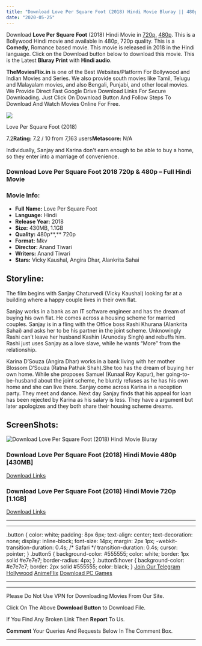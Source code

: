 ```yaml
---
title: "Download Love Per Square Foot (2018) Hindi Movie Bluray || 480p [430MB] || 720p [1.1GB]"
date: "2020-05-25"
---
```


Download **Love Per Square** **Foot** (2018) Hindi Movie in [720p,](https://1moviesflix.com/720p-movies/) [480p](https://1moviesflix.com/480p-movies/). This is a Bollywood Hindi movie and available in 480p, 720p quality. This is a  **Comedy**, Romance based movie. This movie is released in 2018 in the Hindi language. Click on the Download button below to download this movie. This is the Latest **Bluray Print** with **Hindi audio**.

**TheMoviesFlix.in** is one of the Best Websites/Platform For Bollywood and Indian Movies and Series. We also provide south movies like Tamil, Telugu and Malayalam movies, and also Bengali, Punjabi, and other local movies. We Provide Direct Fast Google Drive Download Links For Secure Downloading. Just Click On Download Button And Follow Steps To Download And Watch Movies Online For Free.

[![](https://m.media-amazon.com/images/M/MV5BMzM4NGVhYjQtMTM5OS00ZmQ5LTg3NzktZDY5NzMwNmI4YzRmXkEyXkFqcGdeQXVyMTMxODk2OTU@._V1_SX300.jpg)](https://www.imdb.com/title/tt7853242/ "Love Per Square Foot")

Love Per Square Foot (2018)

7.2**Rating:** 7.2 / 10 from 7,163 users**Metascore:** N/A

Individually, Sanjay and Karina don't earn enough to be able to buy a home, so they enter into a marriage of convenience.

### Download Love Per Square Foot 2018 720p & 480p – Full Hindi Movie

### Movie Info:

- **Full Name:** Love Per Square Foot
- **Language:** Hindi
- **Release Year:** 2018
- **Size:** 430MB, 1.1GB
- **Quality:** 480p**,** 720p
- **Format:** Mkv
- **Director:** Anand Tiwari
- **Writers:** Anand Tiwari
- **Stars:** Vicky Kaushal, Angira Dhar, Alankrita Sahai

## Storyline:

The film begins with Sanjay Chaturvedi (Vicky Kaushal) looking far at a building where a happy couple lives in their own flat.

Sanjay works in a bank as an IT software engineer and has the dream of buying his own flat. He comes across a housing scheme for married couples. Sanjay is in a fling with the Office boss Rashi Khurana (Alankrita Sahai) and asks her to be his partner in the joint scheme. Unknowingly Rashi can’t leave her husband Kashin (Arunoday Singh) and rebuffs him. Rashi just uses Sanjay as a love slave, while he wants “More” from the relationship.

Karina D’Souza (Angira Dhar) works in a bank living with her mother Blossom D’Souza (Ratna Pathak Shah).She too has the dream of buying her own home. While she proposes Samuel (Kunaal Roy Kapur), her going-to-be-husband about the joint scheme, he bluntly refuses as he has his own home and she can live there. Sanjay come across Karina in a reception party. They meet and dance. Next day Sanjay finds that his appeal for loan has been rejected by Karina as his salary is less. They have a argument but later apologizes and they both share their housing scheme dreams.

## ScreenShots:

![Download Love Per Square Foot (2018) Hindi Movie Bluray](https://i.imgur.com/a8aaUfi.jpg)

### Download Love Per Square Foot (2018) Hindi Movie 480p \[430MB\]

[Download Links](https://1moviesflix.com?a270777880=enJzSGVscDBFandDbmc0ZnNHVDJTOGJnUmYwaEhiWlI5eHF0Lyt3d1RSVndEejJHd2c4UnlwVmtGTVpZZDA3Y2M4UHRkZ2dEQlhadlZ4R01xUy9RREpMYitMaWxwVlhxNW1YOVkxWkZubGJxa215NGpmL3FtV0pOSjMyM2c0Y3E=)

### Download Love Per Square Foot (2018) Hindi Movie 720p \[1.1GB\]

[Download Links](https://1moviesflix.com?a270777880=enJzSGVscDBFandDbmc0ZnNHVDJTOGJnUmYwaEhiWlI5eHF0Lyt3d1RSVndEejJHd2c4UnlwVmtGTVpZZDA3Y2M4UHRkZ2dEQlhadlZ4R01xUy9RREpMYitMaWxwVlhxNW1YOVkxWkZubFpTNlNxeGVqazNreU9Sb2JBRHpmWk8=)

* * *

* * *

.button { color: white; padding: 8px 6px; text-align: center; text-decoration: none; display: inline-block; font-size: 14px; margin: 2px 1px; -webkit-transition-duration: 0.4s; /\* Safari \*/ transition-duration: 0.4s; cursor: pointer; } .button5 { background-color: #555555; color: white; border: 1px solid #e7e7e7; border-radius: 4px; } .button5:hover { background-color: #e7e7e7; border: 2px solid #555555; color: black; } [Join Our Telegram](http://gdrivepro.xyz/join.php) [Hollywood](https://moviesverse.com/) [AnimeFlix](https://animeflix.in/) [Download PC Games](https://gamesflix.net/)  

* * *

* * *

  

Please Do Not Use VPN for Downloading Movies From Our Site.

Click On The Above **Download Button** to Download File.

If You Find Any Broken Link Then **Report** To Us.

**Comment** Your Queries And Requests Below In The Comment Box.

* * *
